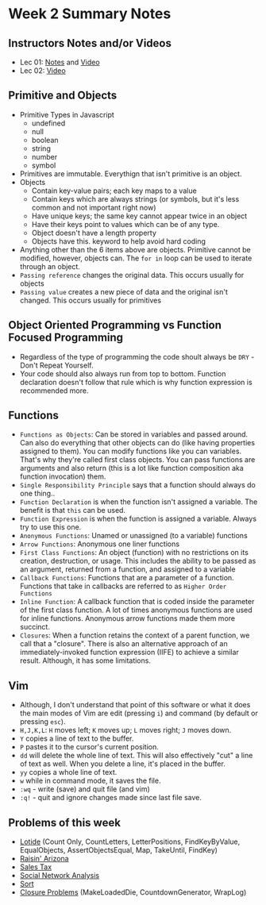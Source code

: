# Week 2 Summary Notes
##  Instructors Notes and/or Videos
* Lec 01: [Notes](https://github.com/DevHalpin/lectures2022/tree/main/flex/14_11_Eve/mod1/w02/objects) and [Video](https://vimeo.com/774068202/da86cc3e9b?embedded=false&source=video_title&owner=147384195)
* Lec 02: [Video](https://vimeo.com/775355309/310b9cab67?embedded=true&source=video_title&owner=147384195)
## Primitive and Objects
* Primitive Types in Javascript
  * undefined
  * null
  * boolean
  * string
  * number
  * symbol
* Primitives are immutable. Everythign that isn't primitive is an object.
* Objects
  * Contain key-value pairs; each key maps to a value
  * Contain keys which are always strings (or symbols, but it's less common and not important right now)
  * Have unique keys; the same key cannot appear twice in an object
  * Have their keys point to values which can be of any type.
  * Object doesn't have a length property
  * Objects have this. keyword to help avoid hard coding
* Anything other than the 6 items above are objects. Primitive cannot be modified, however, objects can. The `for in` loop can be used to iterate through an object.
* `Passing reference` changes the original data. This occurs usually for objects
* `Passing value` creates a new piece of data and the original isn't changed. This occurs usually for primitives 

## Object Oriented Programming vs Function Focused Programming
* Regardless of the type of programming the code shoult always be `DRY` - Don't Repeat Yourself.
* Your code should also always run from top to bottom. Function declaration doesn't follow that rule which is why function expression is recommended more.

## Functions
* `Functions as Objects`: Can be stored in variables and passed around. Can also do everything that other objects can do (like having properties assigned to them). You can modify functions like you can variables. That's why they're called first class objects. You can pass functions are arguments and also return (this is a lot like function composition aka function invocation) them.
* `Single Responsibility Principle` says that a function should always do one thing..
* `Function Declaration` is when the function isn't assigned a variable. The benefit is that `this` can be used.
* `Function Expression` is when the function is assigned a variable. Always try to use this one.
* `Anonymous Functions`: Unamed or unassigned (to a variable) functions
* `Arrow Functions`: Anonymous one liner functions
* `First Class Functions`: An object (function) with no restrictions on its creation, destruction, or usage. This includes the ability to be passed as an argument, returned from a function, and assigned to a variable
* `Callback Functions`: Functions that are a parameter of a function. Functions that take in callbacks are referred to as `Higher Order Functions`
* `Inline Function`: A callback function that is coded inside the parameter of the first class function. A lot of times anonymous functions are used for inline functions. Anonymous arrow functions made them more succinct.
* `Closures`: When a function retains the context of a parent function, we call that a "closure". There is also an alternative approach of an immediately-invoked function expression (IIFE) to achieve a similar result. Although, it has some limitations.

## Vim
* Although, I don't understand that point of this software or what it does the main modes of Vim are edit (pressing `i`) and command (by default or pressing `esc`).
* `H,J,K,L`: `H` moves left; `K` moves up; `L` moves right; `J` moves down.
* `Y` copies a line of text to the buffer.
* `P` pastes it to the cursor's current position.
* `dd` will delete the whole line of text. This will also effectively "cut" a line of text as well. When you delete a line, it's placed in the buffer.
* `yy` copies a whole line of text.
* `w` while in command mode, it saves the file.
* `:wq` - write (save) and quit file (and vim)
* `:q!` - quit and ignore changes made since last file save.

## Problems of this week
* [Lotide](https://github.com/IrhaAli/lotide) (Count Only, CountLetters, LetterPositions, FindKeyByValue, EqualObjects, AssertObjectsEqual, Map, TakeUntil, FindKey)
* [Raisin' Arizona](https://gist.github.com/IrhaAli/373c4bc28228cd5260f75e4e6f7a3646)
* [Sales Tax](https://gist.github.com/IrhaAli/87aca2eb86a5df67c2addcd711b6e898)
* [Social Network Analysis](https://gist.github.com/IrhaAli/7c6cd1c3d41ae4970b6fec9bd68de32c)
* [Sort](https://gist.github.com/IrhaAli/3ff30bb85229842bf0b205c5abccfdab)
* [Closure Problems](https://flex-web.compass.lighthouselabs.ca/workbooks/flex-m01w2/activities/238?journey_step=30&workbook=5) (MakeLoadedDie, CountdownGenerator, WrapLog)